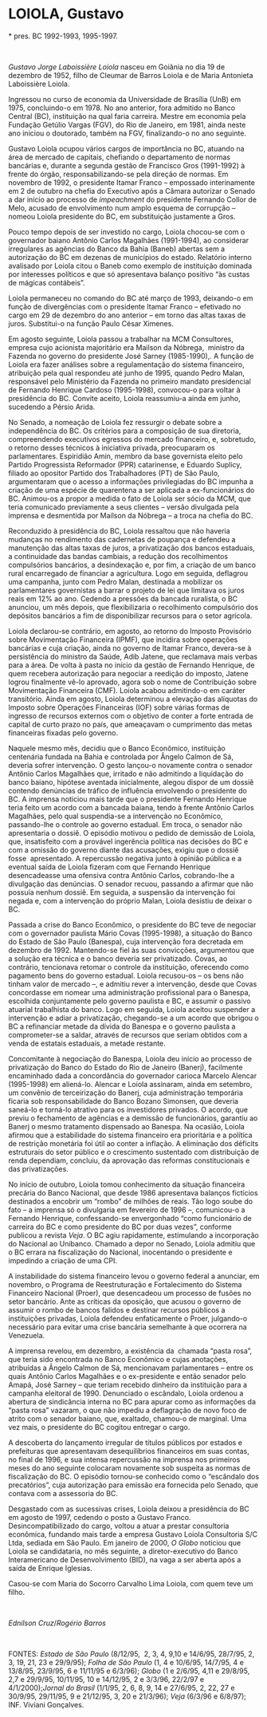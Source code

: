 LOIOLA, Gustavo
===============

\* pres. BC 1992-1993, 1995-1997.

 

*Gustavo Jorge Laboissière Loiola* nasceu em Goiânia no dia 19 de
dezembro de 1952, filho de Cleumar de Barros Loiola e de Maria Antonieta
Laboissière Loiola.

Ingressou no curso de economia da Universidade de Brasília (UnB) em
1975, concluindo-o em 1978. No ano anterior, fora admitido no Banco
Central (BC), instituição na qual faria carreira. Mestre em economia
pela Fundação Getúlio Vargas (FGV), do Rio de Janeiro, em 1981, ainda
neste ano iniciou o doutorado, também na FGV, finalizando-o no ano
seguinte.

Gustavo Loiola ocupou vários cargos de importância no BC, atuando na
área de mercado de capitais, chefiando o departamento de normas
bancárias e, durante a segunda gestão de Francisco Gros (1991-1992) à
frente do órgão, responsabilizando-se pela direção de normas. Em
novembro de 1992, o presidente Itamar Franco – empossado interinamente
em 2 de outubro na chefia do Executivo após a Câmara autorizar o Senado
a dar início ao processo de *impeachment* do presidente Fernando Collor
de Melo, acusado de envolvimento num amplo esquema de corrupção – nomeou
Loiola presidente do BC, em substituição justamente a Gros.

Pouco tempo depois de ser investido no cargo, Loiola chocou-se com o
governador baiano Antônio Carlos Magalhães (1991-1994), ao considerar
irregulares as agências do Banco da Bahia (Baneb) abertas sem a
autorização do BC em dezenas de municípios do estado. Relatório interno
avalisado por Loiola citou o Baneb como exemplo de instituição dominada
por interesses políticos e que só apresentava balanço positivo “às
custas de mágicas contábeis”.

Loiola permaneceu no comando do BC até março de 1993, deixando-o em
função de divergências com o presidente Itamar Franco – efetivado no
cargo em 29 de dezembro do ano anterior – em torno das altas taxas de
juros. Substitui-o na função Paulo César Ximenes.

Em agosto seguinte, Loiola passou a trabalhar na MCM Consultores,
empresa cujo acionista majoritário era Mailson da Nóbrega,  ministro da
Fazenda no governo do presidente José Sarney (1985-1990),. A função de
Loiola era fazer análises sobre a regulamentação do sistema financeiro,
atribuição pela qual respondeu até junho de 1995, quando Pedro Malan,
responsável pelo Ministério da Fazenda no primeiro mandato presidencial
de Fernando Henrique Cardoso (1995-1998), convocou-o para voltar à
presidência do BC. Convite aceito, Loiola reassumiu-a ainda em junho,
sucedendo a Pérsio Arida.

No Senado, a nomeação de Loiola fez ressurgir o debate sobre a
independência do BC. Os critérios para a composição de sua diretoria,
compreendendo executivos egressos do mercado financeiro, e, sobretudo, o
retorno desses técnicos à iniciativa privada, preocuparam os
parlamentares. Espiridião Amin, membro da base governista eleito pelo
Partido Progressista Reformador (PPR) catarinense, e Eduardo Suplicy,
filiado ao opositor Partido dos Trabalhadores (PT) de São Paulo,
argumentaram que o acesso a informações privilegiadas do BC impunha a
criação de uma espécie de quarentena a ser aplicada a ex-funcionários do
BC. Animou-os a propor a medida o fato de Loiola ser sócio da MCM, que
teria comunicado previamente a seus clientes – versão divulgada pela
imprensa e desmentida por Maílson da Nóbrega – a troca na chefia do BC.

Reconduzido à presidência do BC, Loiola ressaltou que não haveria
mudanças no rendimento das cadernetas de poupança e defendeu a
manutenção das altas taxas de juros, a privatização dos bancos
estaduais, a continuidade das bandas cambiais, a redução dos
recolhimentos compulsórios bancários, a desindexação e, por fim, a
criação de um banco rural encarregado de financiar a agricultura. Logo
em seguida, deflagrou uma campanha, junto com Pedro Malan, destinada a
mobilizar os parlamentares governistas a barrar o projeto de lei que
limitava os juros reais em 12% ao ano. Cedendo a pressões da bancada
ruralista, o BC anunciou, um mês depois, que flexibilizaria o
recolhimento compulsório dos depósitos bancários a fim de disponibilizar
recursos para o setor agrícola.

Loiola declarou-se contrário, em agosto, ao retorno do Imposto
Provisório sobre Movimentação Financeira (IPMF), que incidira sobre
operações bancárias e cuja criação, ainda no governo de Itamar Franco,
devera-se à persistência do ministro da Saúde, Adib Jatene, que
reclamava mais verbas para a área. De volta à pasta no início da gestão
de Fernando Henrique, de quem recebera autorização para negociar a
reedição do imposto, Jatene logrou finalmente vê-lo aprovado, agora sob
o nome de Contribuição sobre Movimentação Financeira (CMF). Loiola
acabou admitindo-o em caráter transitório. Ainda em agosto, Loiola
determinou a elevação das alíquotas do Imposto sobre Operações
Financeiras (IOF) sobre várias formas de ingresso de recursos externos
com o objetivo de conter a forte entrada de capital de curto prazo no
país, que ameaçavam o cumprimento das metas financeiras fixadas pelo
governo.

Naquele mesmo mês, decidiu que o Banco Econômico, instituição centenária
fundada na Bahia e controlada por Ângelo Calmon de Sá, deveria sofrer
intervenção. O gesto lançou-o novamente contra o senador Antônio Carlos
Magalhães que, irritado e não admitindo a liquidação do banco baiano,
hipótese aventada inicialmente, alegou dispor de um dossiê contendo
denúncias de tráfico de influência envolvendo o presidente do BC. A
imprensa noticiou mais tarde que o presidente Fernando Henrique teria
feito um acordo com a bancada baiana, tendo à frente Antônio Carlos
Magalhães, pelo qual suspendia-se a intervenção no Econômico,
passando-lhe o controle ao governo estadual. Em troca, o senador não
apresentaria o dossiê. O episódio motivou o pedido de demissão de
Loiola, que, insatisfeito com a provável ingerência política nas
decisões do BC e com a omissão do governo diante das acusações, exigiu
que o dossiê  fosse  apresentado. A repercussão negativa junto à opinião
pública e a eventual saída de Loiola fizeram com que Fernando Henrique
desencadeasse uma ofensiva contra Antônio Carlos, cobrando-lhe a
divulgação das denúncias. O senador recuou, passando a afirmar que não
possuía nenhum dossiê. Em seguida, a suspensão da intervenção foi negada
e, com a intervenção do próprio Malan, Loiola desistiu de deixar o BC.

Passada a crise do Banco Econômico, o presidente do BC teve de negociar
com o governador paulista Mário Covas (1995-1998), a situação do Banco
do Estado de São Paulo (Banespa), cuja intervenção fora decretada em
dezembro de 1992. Mantendo-se fiel às suas convicções, argumentou que a
solução era técnica e o banco deveria ser privatizado. Covas, ao
contrário, tencionava retomar o controle da instituição, oferecendo como
pagamento bens do governo estadual. Loiola recusou-os – os bens não
tinham valor de mercado –, e admitiu rever a intervenção, desde que
Covas concordasse em nomear uma administração profissional para o
Banespa, escolhida conjuntamente pelo governo paulista e BC, e assumir o
passivo atuarial trabalhista do banco. Logo em seguida, Loiola aceitou
suspender a intervenção e adiar a privatização, chegando-se a um acordo
que obrigou o BC a refinanciar metade da dívida do Banespa e o governo
paulista a comprometer-se a saldar, através de recursos que seriam
obtidos com a venda de estatais estaduais, a metade restante.

Concomitante à negociação do Banespa, Loiola deu início ao processo de
privatização do Banco do Estado do Rio de Janeiro (Banerj), facilmente
encaminhado dada a concordância do governador carioca Marcelo Alencar
(1995-1998) em aliená-lo. Alencar e Loiola assinaram, ainda em setembro,
um convênio de terceirização do Banerj, cuja administração temporária
ficaria sob responsabilidade do Banco Bozano Simonsen, que deveria
saneá-lo e torná-lo atrativo para os investidores privados. O acordo,
que previu o fechamento de agências e a demissão de funcionários,
garantiu ao Banerj o mesmo tratamento dispensado ao Banespa. Na ocasião,
Loiola afirmou que a estabilidade do sistema financeiro era prioritária
e a política de restrição monetária foi útil ao conter a inflação. A
eliminação dos déficits estruturais do setor público e o crescimento
sustentado com distribuição de renda dependiam, concluiu, da aprovação
das reformas constitucionais e das privatizações.

No início de outubro, Loiola tomou conhecimento da situação financeira
precária do Banco Nacional, que desde 1986 apresentava balanços
fictícios destinados a encobrir um “rombo” de milhões de reais. Tão logo
soube do fato – a imprensa só o divulgaria em fevereiro de 1996 –,
comunicou-o a Fernando Henrique, confessando-se envergonhado “como
funcionário de carreira do BC e como presidente do BC por duas vezes”,
conforme publicou a revista *Veja*. O BC agiu rapidamente, estimulando a
incorporação do Nacional ao Unibanco. Chamado a depor no Senado, Loiola
admitiu que o BC errara na fiscalização do Nacional, inocentando o
presidente e impedindo a criação de uma CPI.

A instabilidade do sistema financeiro levou o governo federal a
anunciar, em novembro, o Programa de Reestruturação e Fortalecimento do
Sistema Financeiro Nacional (Proer), que desencadeou um processo de
fusões no setor bancário. Ante as críticas da oposição, que acusou o
governo de assumir o rombo de bancos falidos e destinar recursos
públicos a instituições privadas, Loiola defendeu enfaticamente o Proer,
julgando-o necessário para evitar uma crise bancária semelhante à que
ocorrera na Venezuela.

A imprensa revelou, em dezembro, a existência da  chamada “pasta rosa”,
que teria sido encontrada no Banco Econômico e cujas anotações,
atribuídas a Ângelo Calmon de Sá, mencionavam parlamentares – entre os
quais Antônio Carlos Magalhães e o ex-presidente e então senador pelo
Amapá, José Sarney – que teriam recebido dinheiro da instituição para a
campanha eleitoral de 1990. Denunciado o escândalo, Loiola ordenou a
abertura de sindicância interna no BC para apurar como as informações da
“pasta rosa” vazaram, o que não impediu a deflagração de novo foco de
atrito com o senador baiano, que, exaltado, chamou-o de marginal. Uma
vez mais, o presidente do BC cogitou entregar o cargo.

A descoberta do lançamento irregular de títulos públicos por estados e
prefeituras que apresentavam desequilíbrios financeiros em suas contas,
no final de 1996, e sua intensa repercussão na imprensa nos primeiros
meses do ano seguinte colocaram novamente sob suspeita as normas de
fiscalização do BC. O episódio tornou-se conhecido como o “escândalo dos
precatórios”, cuja autorização para emissão era fornecida pelo Senado,
que contava com a assessoria do BC.

Desgastado com as sucessivas crises, Loiola deixou a presidência do BC
em agosto de 1997, cedendo o posto a Gustavo Franco.
Desincompatibilizado do cargo, voltou a atuar a prestar consultoria
econômica, fundando mais tarde a empresa Gustavo Loiola Consultoria S/C
Ltda, sediada em São Paulo. Em janeiro de 2000, *O Globo* noticiou que
Loiola se candidataria, no mês seguinte, a diretor-executivo do Banco
Interamericano de Desenvolvimento (BID), na vaga a ser aberta após a
saída de Enrique Iglesias.

Casou-se com Maria do Socorro Carvalho Lima Loiola, com quem teve um
filho.

 

*Ednílson Cruz*/*Rogério Barros*

 

FONTES: *Estado de São Paulo* (8/12/95,  2, 3, 4, 9,10 e 14/6/95,
28/7/95, 2, 3, 19, 21, 23 e 29/9/95); *Folha de São Paulo* (1, 4 e
10/6/95, 14/7/95, 4 e 13/8/95, 23/9/95, 6 e 11/11/95 e 6/3/96); *Globo*
(1 e 2/6/95, 4,11 e 29/8/95, 2,7 e 29/9/95, 10/11/95, 10 e 14/12/95, 2 e
3/3/96, 22/2/97 e 4/1/2000);*Jornal do Brasil* (1/1/95, 2, 6, 8, 9, 14 e
27/6/95, 2, 22, 27 e 30/9/95, 29/11/95, 9 e 21/12/95, 3, 20 e 21/3/96);
*Veja* (6/3/96 e 6/8/97); INF. Viviani Gonçalves.
